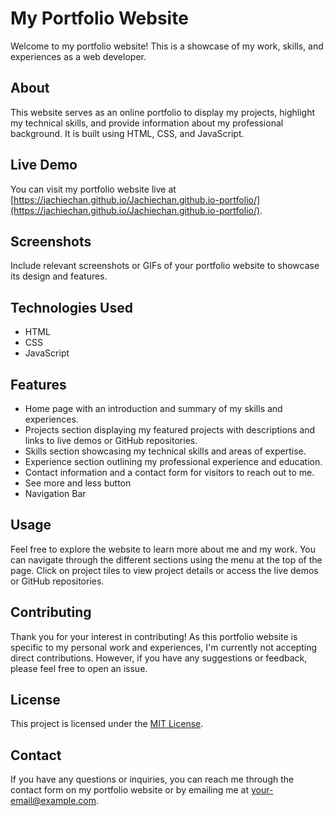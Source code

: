# My Portfolio Website

Welcome to my portfolio website! This is a showcase of my work, skills, and experiences as a web developer.

## About

This website serves as an online portfolio to display my projects, highlight my technical skills, and provide information about my professional background. It is built using HTML, CSS, and JavaScript.

## Live Demo

You can visit my portfolio website live at [https://jachiechan.github.io/Jachiechan.github.io-portfolio/](https://jachiechan.github.io/Jachiechan.github.io-portfolio/).

## Screenshots

Include relevant screenshots or GIFs of your portfolio website to showcase its design and features.

## Technologies Used

- HTML
- CSS
- JavaScript

## Features

- Home page with an introduction and summary of my skills and experiences.
- Projects section displaying my featured projects with descriptions and links to live demos or GitHub repositories.
- Skills section showcasing my technical skills and areas of expertise.
- Experience section outlining my professional experience and education.
- Contact information and a contact form for visitors to reach out to me.
- See more and less button
- Navigation Bar

## Usage

Feel free to explore the website to learn more about me and my work. You can navigate through the different sections using the menu at the top of the page. Click on project tiles to view project details or access the live demos or GitHub repositories.

## Contributing

Thank you for your interest in contributing! As this portfolio website is specific to my personal work and experiences, I'm currently not accepting direct contributions. However, if you have any suggestions or feedback, please feel free to open an issue.

## License

This project is licensed under the [MIT License](LICENSE).

## Contact

If you have any questions or inquiries, you can reach me through the contact form on my portfolio website or by emailing me at [your-email@example.com](mailto:your-email@example.com).

